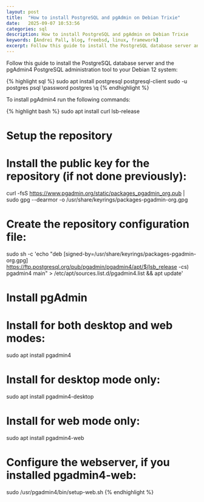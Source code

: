 ```yaml
---
layout: post
title:  "How to install PostgreSQL and pgAdmin on Debian Trixie"
date:   2025-09-07 10:53:56
categories: sql
description: How to install PostgreSQL and pgAdmin on Debian Trixie
keywords: [Andrei Pall, blog, freebsd, linux, framework]
excerpt: Follow this guide to install the PostgreSQL database server and the pgAdmin4 PostgreSQL administration tool to your Debian 13 system
---
```

<p>Follow this guide to install the PostgreSQL database server and the pgAdmin4 PostgreSQL administration tool to your Debian 12 system:</p>
{% highlight sql %}
sudo apt install postgresql postgresql-client
sudo -u postgres psql
\password postgres
\q
{% endhighlight %}
<p>To install pgAdmin4 run the following commands:</p>
{% highlight bash %}
sudo apt install curl lsb-release

#
# Setup the repository
#

# Install the public key for the repository (if not done previously):
curl -fsS https://www.pgadmin.org/static/packages_pgadmin_org.pub | sudo gpg --dearmor -o /usr/share/keyrings/packages-pgadmin-org.gpg

# Create the repository configuration file:
sudo sh -c 'echo "deb [signed-by=/usr/share/keyrings/packages-pgadmin-org.gpg] https://ftp.postgresql.org/pub/pgadmin/pgadmin4/apt/$(lsb_release -cs) pgadmin4 main" > /etc/apt/sources.list.d/pgadmin4.list && apt update'

#
# Install pgAdmin
#

# Install for both desktop and web modes:
sudo apt install pgadmin4

# Install for desktop mode only:
sudo apt install pgadmin4-desktop

# Install for web mode only: 
sudo apt install pgadmin4-web 

# Configure the webserver, if you installed pgadmin4-web:
sudo /usr/pgadmin4/bin/setup-web.sh
{% endhighlight %}

